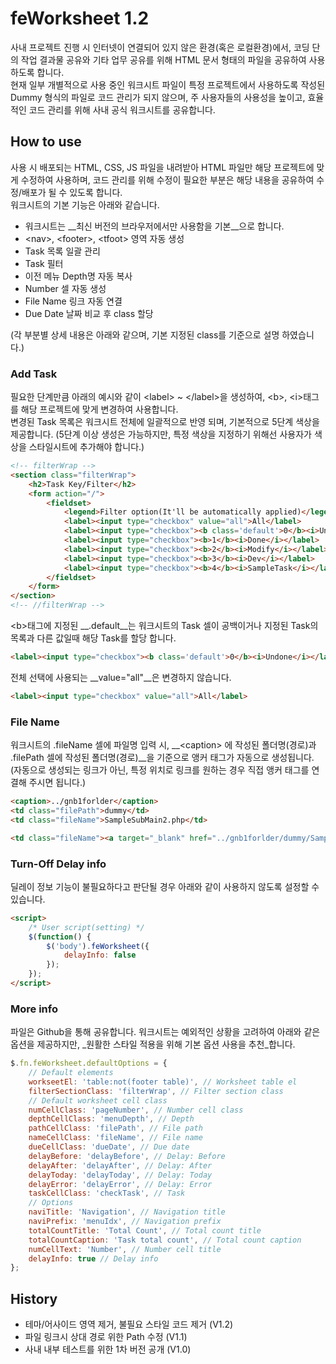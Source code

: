 # feWorksheet 1.2
사내 프로젝트 진행 시 인터넷이 연결되어 있지 않은 환경(혹은 로컬환경)에서, 코딩 단의 작업 결과물 공유와 기타 업무 공유를 위해 HTML 문서 형태의 파일을 공유하여 사용하도록 합니다.<br>
현재 일부 개별적으로 사용 중인 워크시트 파일이 특정 프로젝트에서 사용하도록 작성된 Dummy 형식의 파일로 코드 관리가 되지 않으며, 주 사용자들의 사용성을 높이고, 효율적인 코드 관리를 위해 사내 공식 워크시트를 공유합니다.

## How to use
사용 시 배포되는 HTML, CSS, JS 파일을 내려받아 HTML 파일만 해당 프로젝트에 맞게 수정하여 사용하며, 코드 관리를 위해 수정이 필요한 부분은 해당 내용을 공유하여 수정/배포가 될 수 있도록 합니다.<br>
워크시트의 기본 기능은 아래와 같습니다.

- 워크시트는 __최신 버전의 브라우저에서만 사용함을 기본__으로 합니다.
- &lt;nav&gt;, &lt;footer&gt;, &lt;tfoot&gt; 영역 자동 생성
- Task 목록 일괄 관리
- Task 필터
- 이전 메뉴 Depth명 자동 복사
- Number 셀 자동 생성
- File Name 링크 자동 연결
- Due Date 날짜 비교 후 class 할당

(각 부분별 상세 내용은 아래와 같으며, 기본 지정된 class를 기준으로 설명 하였습니다.)

### Add Task
필요한 단계만큼 아래의 예시와 같이 &lt;label&gt; ~ &lt;/label&gt;을 생성하여, &lt;b&gt;, &lt;i&gt;태그를 해당 프로젝트에 맞게 변경하여 사용합니다.<br>
변경된 Task 목록은 워크시트 전체에 일괄적으로 반영 되며, 기본적으로 5단계 색상을 제공합니다. (5단계 이상 생성은 가능하지만, 특정 색상을 지정하기 위해선 사용자가 색상을 스타일시트에 추가해야 합니다.)

```html
<!-- filterWrap -->
<section class="filterWrap">
	<h2>Task Key/Filter</h2>
	<form action="/">
		<fieldset>
			<legend>Filter option(It'll be automatically applied)</legend>
			<label><input type="checkbox" value="all">All</label>
			<label><input type="checkbox"><b class='default'>0</b><i>Undone</i></label>
			<label><input type="checkbox"><b>1</b><i>Done</i></label>
			<label><input type="checkbox"><b>2</b><i>Modify</i></label>
			<label><input type="checkbox"><b>3</b><i>Dev</i></label>
			<label><input type="checkbox"><b>4</b><i>SampleTask</i></label>
		</fieldset>
	</form>
</section>
<!-- //filterWrap -->
```

&lt;b&gt;태그에 지정된 __.default__는 워크시트의 Task 셀이 공백이거나 지정된 Task의 목록과 다른 값일때 해당 Task를 할당 합니다.
```html
<label><input type="checkbox"><b class='default'>0</b><i>Undone</i></label>
```

전체 선택에 사용되는 __value="all"__은 변경하지 않습니다.
```html
<label><input type="checkbox" value="all">All</label>
```

### File Name
워크시트의 .fileName 셀에 파일명 입력 시, __&lt;caption&gt; 에 작성된 폴더명(경로)과 .filePath 셀에 작성된 폴더명(경로)__을 기준으로 앵커 태그가 자동으로 생성됩니다. (자동으로 생성되는 링크가 아닌, 특정 위치로 링크를 원하는 경우 직접 앵커 태그를 연결해 주시면 됩니다.)


```html
<caption>../gnb1forlder</caption>
<td class="filePath">dummy</td>
<td class="fileName">SampleSubMain2.php</td>
```

```html
<td class="fileName"><a target="_blank" href="../gnb1forlder/dummy/SampleSubMain2.php">SampleSubMain2.php</td>
```

### Turn-Off Delay info
딜레이 정보 기능이 불필요하다고 판단될 경우 아래와 같이 사용하지 않도록 설정할 수 있습니다.<br>
```html
<script>
	/* User script(setting) */
	$(function() {
		$('body').feWorksheet({
		    delayInfo: false
		});
	});
</script>
```

### More info
파일은 Github을 통해 공유합니다. 워크시트는 예외적인 상황을 고려하여 아래와 같은 옵션을 제공하지만, _원활한 스타일 적용을 위해 기본 옵션 사용을 추천_합니다.

```javascript
$.fn.feWorksheet.defaultOptions = {
	// Default elements
	workseetEl: 'table:not(footer table)', // Worksheet table el
	filterSectionClass: 'filterWrap', // Filter section class
	// Default worksheet cell class
	numCellClass: 'pageNumber', // Number cell class
	depthCellClass: 'menuDepth', // Depth
	pathCellClass: 'filePath', // File path
	nameCellClass: 'fileName', // File name
	dueCellClass: 'dueDate', // Due date
	delayBefore: 'delayBefore', // Delay: Before
	delayAfter: 'delayAfter', // Delay: After
	delayToday: 'delayToday', // Delay: Today
	delayError: 'delayError', // Delay: Error
	taskCellClass: 'checkTask', // Task
	// Options
	naviTitle: 'Navigation', // Navigation title
	naviPrefix: 'menuIdx', // Navigation prefix
	totalCountTitle: 'Total Count', // Total count title
	totalCountCaption: 'Task total count', // Total count caption
	numCellText: 'Number', // Number cell title
	delayInfo: true // Delay info
};
```

## History
- 테마/어사이드 영역 제거, 불필요 스타일 코드 제거 (V1.2)
- 파일 링크시 상대 경로 위한 Path 수정 (V1.1)
- 사내 내부 테스트를 위한 1차 버전 공개 (V1.0)